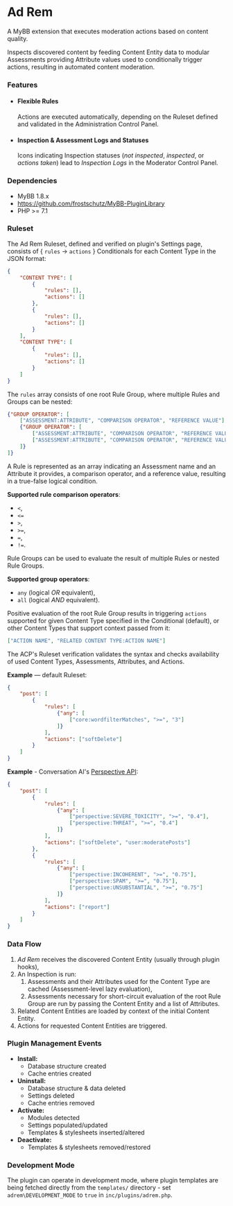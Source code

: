 # Ad Rem

A MyBB extension that executes moderation actions based on content quality.

Inspects discovered content by feeding Content Entity data to modular Assessments providing Attribute values used to conditionally trigger actions, resulting in automated content moderation.

### Features
- #### Flexible Rules
  Actions are executed automatically, depending on the Ruleset defined and validated in the Administration Control Panel.
- #### Inspection & Assessment Logs and Statuses
  Icons indicating Inspection statuses (_not inspected_, _inspected_, or _actions taken_) lead to _Inspection Logs_ in the Moderator Control Panel.

### Dependencies
- MyBB 1.8.x
- https://github.com/frostschutz/MyBB-PluginLibrary
- PHP >= 7.1

### Ruleset
The Ad Rem Ruleset, defined and verified on plugin's Settings page, consists of { `rules` → `actions` } Conditionals for each Content Type in the JSON format:

```json
{
    "CONTENT TYPE": [
        {
            "rules": [],
            "actions": []
        },
        {
            "rules": [],
            "actions": []
        }
    ],
    "CONTENT TYPE": [
        {
            "rules": [],
            "actions": []
        }
    ]
}
```

The `rules` array consists of one root Rule Group, where multiple Rules and Groups can be nested:
```json
{"GROUP OPERATOR": [
    ["ASSESSMENT:ATTRIBUTE", "COMPARISON OPERATOR", "REFERENCE VALUE"],
    {"GROUP OPERATOR": [
        ["ASSESSMENT:ATTRIBUTE", "COMPARISON OPERATOR", "REFERENCE VALUE"],
        ["ASSESSMENT:ATTRIBUTE", "COMPARISON OPERATOR", "REFERENCE VALUE"]
    ]}
]}
```

A Rule is represented as an array indicating an Assessment name and an Attribute it provides, a comparison operator, and a reference value, resulting in a true-false logical condition.

**Supported rule comparison operators**:
- `<`,
- `<=`
- `>`,
- `>=`,
- `=`,
- `!=`.

Rule Groups can be used to evaluate the result of multiple Rules or nested Rule Groups.

**Supported group operators**:
- `any` (logical *OR* equivalent),
- `all` (logical *AND* equivalent).

Positive evaluation of the root Rule Group results in triggering `actions` supported for given Content Type specified in the Conditional (default), or other Content Types that support context passed from it:
```json
["ACTION NAME", "RELATED CONTENT TYPE:ACTION NAME"]
```


The ACP's Ruleset verification validates the syntax and checks availability of used Content Types, Assessments, Attributes, and Actions.

**Example** &mdash; default Ruleset:
```json
{
    "post": [
        {
            "rules": [
                {"any": [
                    ["core:wordfilterMatches", ">=", "3"]
                ]}
            ],
            "actions": ["softDelete"]
        }
    ]
}
```
**Example** - Conversation AI's [Perspective API](https://github.com/conversationai/perspectiveapi):
```json
{
    "post": [
        {
            "rules": [
                {"any": [
                    ["perspective:SEVERE_TOXICITY", ">=", "0.4"],
                    ["perspective:THREAT", ">=", "0.4"]
                ]}
            ],
            "actions": ["softDelete", "user:moderatePosts"]
        },
        {
            "rules": [
                {"any": [
                    ["perspective:INCOHERENT", ">=", "0.75"],
                    ["perspective:SPAM", ">=", "0.75"],
                    ["perspective:UNSUBSTANTIAL", ">=", "0.75"]
                ]}
            ],
            "actions": ["report"]
        }
    ]
}
```

### Data Flow
1. *Ad Rem* receives the discovered Content Entity (usually through plugin hooks),
2. An Inspection is run:
   1. Assessments and their Attributes used for the Content Type are cached (Assessment-level lazy evaluation),
   2. Assessments necessary for short-circuit evaluation of the root Rule Group are run by passing the Content Entity and a list of Attributes.
3. Related Content Entities are loaded by context of the initial Content Entity.
4. Actions for requested Content Entities are triggered.

### Plugin Management Events
- **Install:**
  - Database structure created
  - Cache entries created
- **Uninstall:**
  - Database structure & data deleted
  - Settings deleted
  - Cache entries removed
- **Activate:**
  - Modules detected
  - Settings populated/updated
  - Templates & stylesheets inserted/altered
- **Deactivate:**
  - Templates & stylesheets removed/restored

### Development Mode
The plugin can operate in development mode, where plugin templates are being fetched directly from the `templates/` directory - set `adrem\DEVELOPMENT_MODE` to `true` in `inc/plugins/adrem.php`.
